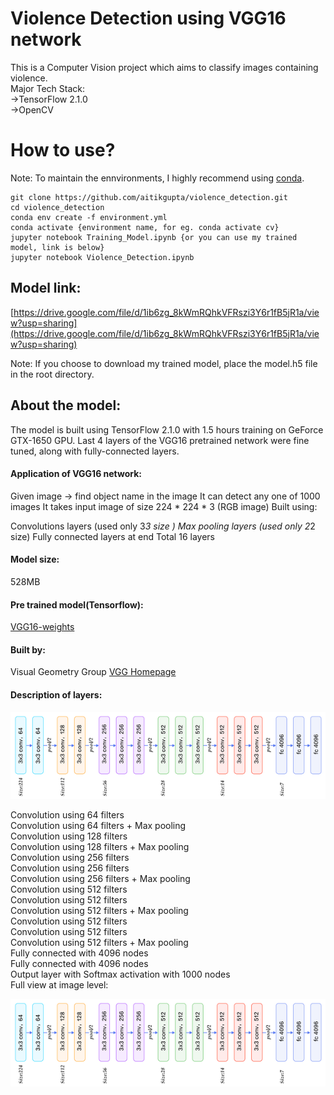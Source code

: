 # Violence Detection using VGG16 network
This is a Computer Vision project which aims to classify images containing violence.<br>Major Tech Stack:<br>->TensorFlow 2.1.0<br>->OpenCV


# How to use?
Note: To maintain the ennvironments, I highly recommend using [conda](https://anaconda.org/).
```
git clone https://github.com/aitikgupta/violence_detection.git
cd violence_detection
conda env create -f environment.yml
conda activate {environment name, for eg. conda activate cv}
jupyter notebook Training_Model.ipynb {or you can use my trained model, link is below}
jupyter notebook Violence_Detection.ipynb
```
## Model link:

[https://drive.google.com/file/d/1ib6zg_8kWmRQhkVFRszi3Y6r1fB5jR1a/view?usp=sharing](https://drive.google.com/file/d/1ib6zg_8kWmRQhkVFRszi3Y6r1fB5jR1a/view?usp=sharing)

Note: If you choose to download my trained model, place the model.h5 file in the root directory.

## About the model:

The model is built using TensorFlow 2.1.0 with 1.5 hours training on GeForce GTX-1650 GPU. Last 4 layers of the VGG16 pretrained network were fine tuned, along with fully-connected layers.


#### Application of VGG16 network:

Given image → find object name in the image
It can detect any one of 1000 images
It takes input image of size 224 * 224 * 3 (RGB image)
Built using:

Convolutions layers (used only 3*3 size )
Max pooling layers (used only 2*2 size)
Fully connected layers at end
Total 16 layers
#### Model size:
528MB

#### Pre trained model(Tensorflow):
[VGG16-weights](https://www.cs.toronto.edu/~frossard/vgg16/vgg16_weights.npz)

#### Built by:
Visual Geometry Group [VGG Homepage](http://www.robots.ox.ac.uk/~vgg/)

#### Description of layers:

![Couldn't find image!](https://github.com/aitikgupta/violence_detection/blob/master/Screenshots/Network/network1.png)

Convolution using 64 filters<br>
Convolution using 64 filters + Max pooling<br>
Convolution using 128 filters<br>
Convolution using 128 filters + Max pooling<br>
Convolution using 256 filters<br>
Convolution using 256 filters<br>
Convolution using 256 filters + Max pooling<br>
Convolution using 512 filters<br>
Convolution using 512 filters<br>
Convolution using 512 filters + Max pooling<br>
Convolution using 512 filters<br>
Convolution using 512 filters<br>
Convolution using 512 filters + Max pooling<br>
Fully connected with 4096 nodes<br>
Fully connected with 4096 nodes<br>
Output layer with Softmax activation with 1000 nodes<br>
Full view at image level:

![Couldn't find image!](https://github.com/aitikgupta/violence_detection/blob/master/Screenshots/Network/network1.png)

